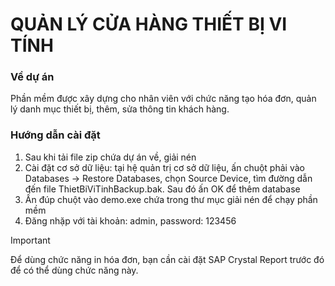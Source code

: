 <h1>QUẢN LÝ CỬA HÀNG THIẾT BỊ VI TÍNH</h1>
<h3>Về dự án</h3>
<p>Phần mềm được xây dựng cho nhân viên với chức năng tạo hóa đơn, quản lý danh mục thiết bị, thêm, sửa thông tin khách hàng.</p>
<h3>Hướng dẫn cài đặt</h3>

1. Sau khi tải file zip chứa dự án về, giải nén
2. Cài đặt cơ sở dữ liệu: tại hệ quản trị cơ sở dữ liệu, ấn chuột phải vào Databases -> Restore Databases, chọn Source Device, tìm đường dẫn đến file ThietBiViTinhBackup.bak. Sau đó ấn OK để thêm database
3. Ấn đúp chuột vào demo.exe chứa trong thư mục giải nén để chạy phần mềm
4. Đăng nhặp với tài khoản: admin, password: 123456

> [!IMPORTANT]  
> Để dùng chức năng in hóa đơn, bạn cần cài đặt SAP Crystal Report trước đó để có thể dùng chức năng này.

